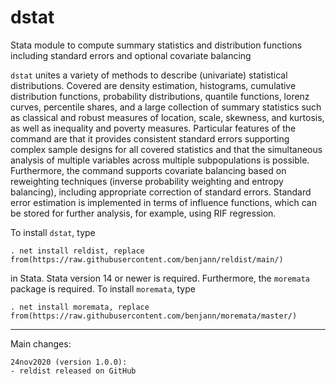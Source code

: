 # dstat
Stata module to compute summary statistics and distribution functions including 
standard errors and optional covariate balancing

`dstat` unites a variety of methods to describe (univariate)
statistical distributions. Covered are density estimation, histograms,
cumulative distribution functions, probability distributions, quantile
functions, lorenz curves, percentile shares, and a large collection
of summary statistics such as classical and robust measures of location, scale,
skewness, and kurtosis, as well as inequality and poverty measures. Particular
features of the command are that it provides consistent standard errors
supporting complex sample designs for all covered statistics and that the
simultaneous analysis of multiple variables across multiple subpopulations is
possible. Furthermore, the command supports covariate balancing based on
reweighting techniques (inverse probability weighting and entropy balancing),
including appropriate correction of standard errors. Standard error estimation
is implemented in terms of influence functions, which can be stored 
for further analysis, for example, using RIF regression.

To install `dstat`, type

    . net install reldist, replace from(https://raw.githubusercontent.com/benjann/reldist/main/)

in Stata. Stata version 14 or newer is required. Furthermore, the `moremata` 
package is required. To install `moremata`, type

    . net install moremata, replace from(https://raw.githubusercontent.com/benjann/moremata/master/)

---

Main changes:

    24nov2020 (version 1.0.0):
    - reldist released on GitHub

